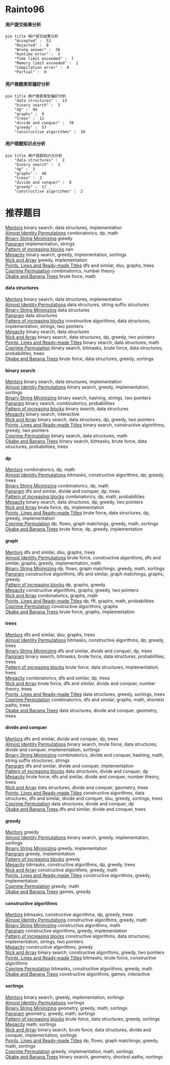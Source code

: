 # Rainto96
<!-- tabs:start -->
#### **用户提交结果分析**

```mermaid
pie title 用户提交结果分析
    "Accepted" :  53
    "Rejected" :  0
    "Wrong answer" :  36
    "Runtime error" :  3
    "Time limit exceeded" :  7
    "Memory limit exceeded" :  1
    "Compilation error" :  0
    "Partial" :  0
```
#### **用户做题类型偏好分析**

```mermaid
pie title 用户做题类型偏好分析
    "data structures" :  13
    "binary search" :  3
    "dp" :  94
    "graphs" :  9
    "trees" :  11
    "divide and conquer" :  70
    "greedy" :  57
    "constructive algorithms" :  30
```
#### **用户错题知识点分析**

```mermaid
pie title 用户错题知识点分析
    "data structures" :  2
    "binary search" :  3
    "dp" :  3
    "graphs" :  40
    "trees" :  2
    "divide and conquer" :  0
    "greedy" :  17
    "constructive algorithms" :  2
```
<!-- tabs:end -->
# 推荐题目
[Mentors](http://codeforces.com/problemset/problem/978/F)		binary search,
                        data structures,
                        implementation		  
[Almost Identity Permutations](http://codeforces.com/problemset/problem/888/D)		combinatorics,
                        dp,
                        math		  
[Binary String Minimizing](https://codeforces.com/contest/1432/problem/E)		greedy		  
[Pangram](http://codeforces.com/problemset/problem/520/A)		implementation,
                        strings		  
[Pattern of increasing blocks](http://codeforces.com/problemset/problem/1116/D2)		nan		  
[Megacity](http://codeforces.com/problemset/problem/424/B)		binary search,
                        greedy,
                        implementation,
                        sortings		  
[Nick and Array](http://codeforces.com/problemset/problem/1180/B)		greedy,
                        implementation		  
[Points, Lines and Ready-made Titles](https://codeforces.com/contest/871/problem/C)		dfs and similar,
                        dsu,
                        graphs,
                        trees		  
[Coprime Permutation](http://codeforces.com/problemset/problem/698/F)		combinatorics,
                        number theory		  
[Okabe and Banana Trees](http://codeforces.com/problemset/problem/821/B)		brute force,
                        math		  
<!-- tabs:start -->
#### **data structures**
[Mentors](http://codeforces.com/problemset/problem/978/F)		binary search,
                        data structures,
                        implementation		  
[Almost Identity Permutations](http://codeforces.com/problemset/problem/741/E)		data structures,
                        string suffix structures		  
[Binary String Minimizing](http://codeforces.com/problemset/problem/292/E)		data structures		  
[Pangram](http://codeforces.com/problemset/problem/1209/G2)		data structures		  
[Pattern of increasing blocks](http://codeforces.com/problemset/problem/1381/A2)		constructive algorithms,
                        data structures,
                        implementation,
                        strings,
                        two pointers		  
[Megacity](https://codeforces.com/contest/947/problem/B)		binary search,
                        data structures		  
[Nick and Array](http://codeforces.com/problemset/problem/1492/C)		binary search,
                        data structures,
                        dp,
                        greedy,
                        two pointers		  
[Points, Lines and Ready-made Titles](http://codeforces.com/problemset/problem/1490/G)		binary search,
                        data structures,
                        math		  
[Coprime Permutation](http://codeforces.com/problemset/problem/1479/D)		binary search,
                        bitmasks,
                        brute force,
                        data structures,
                        probabilities,
                        trees		  
[Okabe and Banana Trees](http://codeforces.com/problemset/problem/1497/A)		brute force,
                        data structures,
                        greedy,
                        sortings		  
#### **binary search**
[Mentors](http://codeforces.com/problemset/problem/978/F)		binary search,
                        data structures,
                        implementation		  
[Almost Identity Permutations](http://codeforces.com/problemset/problem/424/B)		binary search,
                        greedy,
                        implementation,
                        sortings		  
[Binary String Minimizing](http://codeforces.com/problemset/problem/762/C)		binary search,
                        hashing,
                        strings,
                        two pointers		  
[Pangram](http://codeforces.com/problemset/problem/1418/E)		binary search,
                        combinatorics,
                        probabilities		  
[Pattern of increasing blocks](https://codeforces.com/contest/947/problem/B)		binary search,
                        data structures		  
[Megacity](https://codeforces.com/contest/1011/problem/D)		binary search,
                        interactive		  
[Nick and Array](http://codeforces.com/problemset/problem/1492/C)		binary search,
                        data structures,
                        dp,
                        greedy,
                        two pointers		  
[Points, Lines and Ready-made Titles](http://codeforces.com/problemset/problem/1463/D)		binary search,
                        constructive algorithms,
                        greedy,
                        two pointers		  
[Coprime Permutation](http://codeforces.com/problemset/problem/1490/G)		binary search,
                        data structures,
                        math		  
[Okabe and Banana Trees](http://codeforces.com/problemset/problem/1479/D)		binary search,
                        bitmasks,
                        brute force,
                        data structures,
                        probabilities,
                        trees		  
#### **dp**
[Mentors](http://codeforces.com/problemset/problem/888/D)		combinatorics,
                        dp,
                        math		  
[Almost Identity Permutations](http://codeforces.com/problemset/problem/429/C)		bitmasks,
                        constructive algorithms,
                        dp,
                        greedy,
                        trees		  
[Binary String Minimizing](https://codeforces.com/contest/1248/problem/C)		combinatorics,
                        dp,
                        math		  
[Pangram](http://codeforces.com/problemset/problem/337/D)		dfs and similar,
                        divide and conquer,
                        dp,
                        trees		  
[Pattern of increasing blocks](http://codeforces.com/problemset/problem/1153/F)		combinatorics,
                        dp,
                        math,
                        probabilities		  
[Megacity](http://codeforces.com/problemset/problem/1492/C)		binary search,
                        data structures,
                        dp,
                        greedy,
                        two pointers		  
[Nick and Array](https://codeforces.com/contest/1457/problem/C)		brute force,
                        dp,
                        implementation		  
[Points, Lines and Ready-made Titles](http://codeforces.com/problemset/problem/1491/C)		brute force,
                        data structures,
                        dp,
                        greedy,
                        implementation		  
[Coprime Permutation](http://codeforces.com/problemset/problem/1437/C)		dp,
                        flows,
                        graph matchings,
                        greedy,
                        math,
                        sortings		  
[Okabe and Banana Trees](http://codeforces.com/problemset/problem/1499/B)		brute force,
                        dp,
                        greedy,
                        implementation		  
#### **graph**
[Mentors](https://codeforces.com/contest/871/problem/C)		dfs and similar,
                        dsu,
                        graphs,
                        trees		  
[Almost Identity Permutations](http://codeforces.com/problemset/problem/1487/C)		brute force,
                        constructive algorithms,
                        dfs and similar,
                        graphs,
                        greedy,
                        implementation,
                        math		  
[Binary String Minimizing](http://codeforces.com/problemset/problem/1437/C)		dp,
                        flows,
                        graph matchings,
                        greedy,
                        math,
                        sortings		  
[Pangram](http://codeforces.com/problemset/problem/1470/D)		constructive algorithms,
                        dfs and similar,
                        graph matchings,
                        graphs,
                        greedy		  
[Pattern of increasing blocks](http://codeforces.com/problemset/problem/1476/C)		dp,
                        graphs,
                        greedy		  
[Megacity](http://codeforces.com/problemset/problem/1304/D)		constructive algorithms,
                        graphs,
                        greedy,
                        two pointers		  
[Nick and Array](http://codeforces.com/problemset/problem/1475/C)		combinatorics,
                        graphs,
                        math		  
[Points, Lines and Ready-made Titles](http://codeforces.com/problemset/problem/553/E)		dp,
                        fft,
                        graphs,
                        math,
                        probabilities		  
[Coprime Permutation](http://codeforces.com/problemset/problem/1495/C)		constructive algorithms,
                        graphs		  
[Okabe and Banana Trees](http://codeforces.com/problemset/problem/1510/K)		brute force,
                        graphs,
                        implementation		  
#### **trees**
[Mentors](https://codeforces.com/contest/871/problem/C)		dfs and similar,
                        dsu,
                        graphs,
                        trees		  
[Almost Identity Permutations](http://codeforces.com/problemset/problem/429/C)		bitmasks,
                        constructive algorithms,
                        dp,
                        greedy,
                        trees		  
[Binary String Minimizing](http://codeforces.com/problemset/problem/337/D)		dfs and similar,
                        divide and conquer,
                        dp,
                        trees		  
[Pangram](http://codeforces.com/problemset/problem/1479/D)		binary search,
                        bitmasks,
                        brute force,
                        data structures,
                        probabilities,
                        trees		  
[Pattern of increasing blocks](http://codeforces.com/problemset/problem/1511/C)		brute force,
                        data structures,
                        implementation,
                        trees		  
[Megacity](http://codeforces.com/problemset/problem/1499/F)		combinatorics,
                        dfs and similar,
                        dp,
                        trees		  
[Nick and Array](http://codeforces.com/problemset/problem/1491/E)		brute force,
                        dfs and similar,
                        divide and conquer,
                        number theory,
                        trees		  
[Points, Lines and Ready-made Titles](http://codeforces.com/problemset/problem/1466/D)		data structures,
                        greedy,
                        sortings,
                        trees		  
[Coprime Permutation](http://codeforces.com/problemset/problem/1495/D)		combinatorics,
                        dfs and similar,
                        graphs,
                        math,
                        shortest paths,
                        trees		  
[Okabe and Banana Trees](http://codeforces.com/problemset/problem/1303/G)		data structures,
                        divide and conquer,
                        geometry,
                        trees		  
#### **divide and conquer**
[Mentors](http://codeforces.com/problemset/problem/337/D)		dfs and similar,
                        divide and conquer,
                        dp,
                        trees		  
[Almost Identity Permutations](http://codeforces.com/problemset/problem/1461/D)		binary search,
                        brute force,
                        data structures,
                        divide and conquer,
                        implementation,
                        sortings		  
[Binary String Minimizing](http://codeforces.com/problemset/problem/1466/G)		combinatorics,
                        divide and conquer,
                        hashing,
                        math,
                        string suffix structures,
                        strings		  
[Pangram](http://codeforces.com/problemset/problem/1490/D)		dfs and similar,
                        divide and conquer,
                        implementation		  
[Pattern of increasing blocks](https://codeforces.com/contest/1483/problem/C)		data structures,
                        divide and conquer,
                        dp		  
[Megacity](http://codeforces.com/problemset/problem/1491/E)		brute force,
                        dfs and similar,
                        divide and conquer,
                        number theory,
                        trees		  
[Nick and Array](http://codeforces.com/problemset/problem/1303/G)		data structures,
                        divide and conquer,
                        geometry,
                        trees		  
[Points, Lines and Ready-made Titles](http://codeforces.com/problemset/problem/1494/D)		constructive algorithms,
                        data structures,
                        dfs and similar,
                        divide and conquer,
                        dsu,
                        greedy,
                        sortings,
                        trees		  
[Coprime Permutation](http://codeforces.com/problemset/problem/1482/E)		data structures,
                        divide and conquer,
                        dp		  
[Okabe and Banana Trees](http://codeforces.com/problemset/problem/566/C)		dfs and similar,
                        divide and conquer,
                        trees		  
#### **greedy**
[Mentors](https://codeforces.com/contest/1432/problem/E)		greedy		  
[Almost Identity Permutations](http://codeforces.com/problemset/problem/424/B)		binary search,
                        greedy,
                        implementation,
                        sortings		  
[Binary String Minimizing](http://codeforces.com/problemset/problem/1180/B)		greedy,
                        implementation		  
[Pangram](http://codeforces.com/problemset/problem/892/A)		greedy,
                        implementation		  
[Pattern of increasing blocks](http://codeforces.com/problemset/problem/620/C)		greedy		  
[Megacity](http://codeforces.com/problemset/problem/429/C)		bitmasks,
                        constructive algorithms,
                        dp,
                        greedy,
                        trees		  
[Nick and Array](http://codeforces.com/problemset/problem/584/E)		constructive algorithms,
                        greedy,
                        math		  
[Points, Lines and Ready-made Titles](http://codeforces.com/problemset/problem/1428/D)		constructive algorithms,
                        greedy,
                        implementation		  
[Coprime Permutation](http://codeforces.com/problemset/problem/1393/A)		greedy,
                        math		  
[Okabe and Banana Trees](http://codeforces.com/problemset/problem/1425/A)		games,
                        greedy		  
#### **constructive algorithms**
[Mentors](http://codeforces.com/problemset/problem/429/C)		bitmasks,
                        constructive algorithms,
                        dp,
                        greedy,
                        trees		  
[Almost Identity Permutations](http://codeforces.com/problemset/problem/584/E)		constructive algorithms,
                        greedy,
                        math		  
[Binary String Minimizing](http://codeforces.com/problemset/problem/1063/E)		constructive algorithms,
                        math		  
[Pangram](http://codeforces.com/problemset/problem/1428/D)		constructive algorithms,
                        greedy,
                        implementation		  
[Pattern of increasing blocks](http://codeforces.com/problemset/problem/1381/A2)		constructive algorithms,
                        data structures,
                        implementation,
                        strings,
                        two pointers		  
[Megacity](http://codeforces.com/problemset/problem/1493/A)		constructive algorithms,
                        greedy		  
[Nick and Array](http://codeforces.com/problemset/problem/1463/D)		binary search,
                        constructive algorithms,
                        greedy,
                        two pointers		  
[Points, Lines and Ready-made Titles](https://codeforces.com/contest/1456/problem/B)		bitmasks,
                        brute force,
                        constructive algorithms		  
[Coprime Permutation](http://codeforces.com/problemset/problem/1492/D)		bitmasks,
                        constructive algorithms,
                        greedy,
                        math		  
[Okabe and Banana Trees](https://codeforces.com/contest/1504/problem/D)		constructive algorithms,
                        games,
                        interactive		  
#### **sortings**
[Mentors](http://codeforces.com/problemset/problem/424/B)		binary search,
                        greedy,
                        implementation,
                        sortings		  
[Almost Identity Permutations](http://codeforces.com/problemset/problem/1005/E1)		sortings		  
[Binary String Minimizing](https://codeforces.com/contest/1496/problem/C)		geometry,
                        greedy,
                        math,
                        sortings		  
[Pangram](http://codeforces.com/problemset/problem/1495/A)		geometry,
                        greedy,
                        math,
                        sortings		  
[Pattern of increasing blocks](http://codeforces.com/problemset/problem/1497/A)		brute force,
                        data structures,
                        greedy,
                        sortings		  
[Megacity](http://codeforces.com/problemset/problem/1427/A)		math,
                        sortings		  
[Nick and Array](http://codeforces.com/problemset/problem/1461/D)		binary search,
                        brute force,
                        data structures,
                        divide and conquer,
                        implementation,
                        sortings		  
[Points, Lines and Ready-made Titles](http://codeforces.com/problemset/problem/1437/C)		dp,
                        flows,
                        graph matchings,
                        greedy,
                        math,
                        sortings		  
[Coprime Permutation](http://codeforces.com/problemset/problem/1473/A)		greedy,
                        implementation,
                        math,
                        sortings		  
[Okabe and Banana Trees](http://codeforces.com/problemset/problem/1486/B)		binary search,
                        geometry,
                        shortest paths,
                        sortings		  
<!-- tabs:end -->
